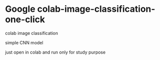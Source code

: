 # Google colab-image-classification-one-click
colab image classification 

simple CNN model 

just open in colab and run only for study purpose 
